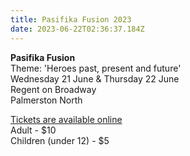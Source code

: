```yaml
---
title: Pasifika Fusion 2023
date: 2023-06-22T02:36:37.184Z
---
```

**Pasifika Fusion**  
Theme: 'Heroes past, present and future'  
Wednesday 21 June & Thursday 22 June  
Regent on Broadway  
Palmerston North

[Tickets are available online](https://premier.ticketek.co.nz/shows/show.aspx?sh=PASIFIKA23&fbclid=IwAR3NM6p3oBnKFw_qHQZ3aCjsJFme-7p9lM69_2AzcPALIdUAge2-YnZ8UOg)  
Adult - $10  
Children (under 12) - $5